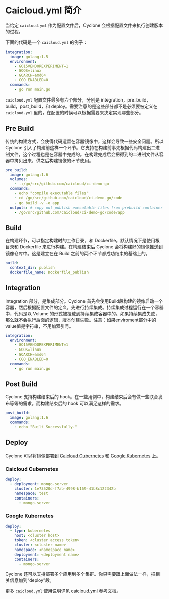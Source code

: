 # Caicloud.yml 简介

当给定 `caicloud.yml` 作为配置文件后，Cyclone 会根据配置文件来执行创建版本的过程。

下面的代码是一个 `caicloud.yml` 的例子：

```yml
integration:
  image: golang:1.5
  environment:
    - GO15VENDOREXPERIMENT=1
    - GOOS=linux
    - GOARCH=amd64
    - CGO_ENABLED=0
  commands:
    - go run main.go
```

`caicloud.yml` 配置文件最多有六个部分，分别是 integration，pre\_build，build，post_build，和 deploy。需要注意的是这些部分都不是必须要被定义在 `caicloud.yml` 里的，在配置的时候可以根据需要来决定实现哪些部分。

## Pre Build

传统的构建方式，会使得代码遗留在容器镜像中，这样会导致一些安全问题。所以 Cyclone 引入了构建前这样一个环节。它支持在构建前事先根据代码构建出二进制文件，这个过程也是在容器中完成的。在构建完成后会把得到的二进制文件从容器中拷贝出来，供之后构建镜像的环节使用。

```yml
pre_build:
  image: golang:1.6
  volumes:
    - .:/go/src/github.com/caicloud/ci-demo-go
  commands:
    - echo "compile executable files"
    - cd /go/src/github.com/caicloud/ci-demo-go/code
    - go build -v -o app
  outputs: # copy out publish executable files from prebuild container
    - /go/src/github.com/caicloud/ci-demo-go/code/app
```

## Build

在构建环节，可以指定构建时的工作目录，和 Dockerfile。默认情况下是使用根目录和 Dockerfile 来进行构建。在构建结束后 Cyclone 会将构建好的镜像推送到镜像仓库中。这是建立在在 Build 之前的两个环节都成功结束的基础上的。

```yml
build:
  context_dir: publish
  dockerfile_name: Dockerfile_publish
```

## Integration

Integration 部分，是集成部分。Cyclone 首先会使用Build段构建的镜像启动一个容器，然后根据配置文件的定义，先进行持续集成。持续集成过程运行在一个容器中，代码是以 Volume 的形式被挂载到持续集成容器中的。如果持续集成失败，那么就不会执行后面的逻辑，版本创建失败。注意：如果enviroment部分中的value值是字符串，不用加双引号。

```yml
integration:
  environment:
    - GO15VENDOREXPERIMENT=1
    - GOOS=linux
    - GOARCH=amd64
    - CGO_ENABLED=0
  commands:
    - go run main.go
```

## Post Build

Cyclone 支持构建结束后的 hook。在一些用例中，构建结束后会有做一些联合发布等等的需求。而构建结束后的 hook 可以满足这样的需求。

```yml
post_build:
  image: golang:1.6
  commands:
    - echo "Built Successfully."
```

## Deploy

Cyclone 可以将镜像部署到 [Caicloud Cubernetes](https://caicloud.io/products/cubernetes) 和 [Google Kubernetes](http://kubernetes.io/) 上。

### Caicloud Cubernetes

```yml
deploy:
  - deployment: mongo-server
    cluster: 1e73520d-f7ab-4998-b169-41b8c122342b
    namespace: test
    containers:
      - mongo-server
```

### Google Kubernetes

```yml
deploy:
  - type: kubernetes 
    host: <cluster host>
    token: <cluster access token>
    cluster: <cluster name>
    namespace: <namespace name>
	deployment: <deployment name>
    containers:
      - mongo-server
```

Cyclone 还可以支持部署多个应用到多个集群。你只需要跟上面做法一样，把相关信息加到“deploy”段。

更多 `caicloud.yml` 使用说明详见 [caicloud.yml 参考文档](./caicloud-yml-reference_zh-CN.md)。
